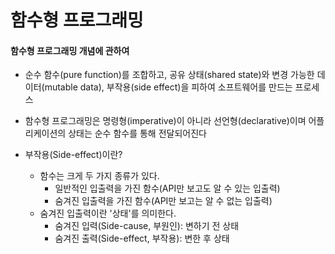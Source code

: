 # 함수형 프로그래밍

#### 함수형 프로그래밍 개념에 관하여
- 순수 함수(pure function)를 조합하고, 공유 상태(shared state)와 변경 가능한 데이터(mutable data), 부작용(side effect)을 피하여 소프트웨어를 만드는 프로세스
- 함수형 프로그래밍은 명령형(imperative)이 아니라 선언형(declarative)이며 어플리케이션의 상태는 순수 함수를 통해 전달되어진다

- 부작용(Side-effect)이란?
	- 함수는 크게 두 가지 종류가 있다. 
		- 일반적인 입출력을 가진 함수(API만 보고도 알 수 있는 입출력)
		- 숨겨진 입출력을 가진 함수(API만 보고는 알 수 없는 입출력)
	- 숨겨진 입출력이란 '상태'를 의미한다.
		- 숨겨진 입력(Side-cause, 부원인): 변하기 전 상태
		- 숨겨진 출력(Side-effect, 부작용): 변한 후 상태
